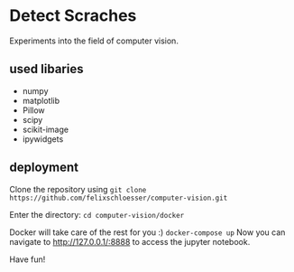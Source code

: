 # Detect Scraches
Experiments into the field of computer vision.

## used libaries
* numpy
* matplotlib
* Pillow
* scipy
* scikit-image
* ipywidgets

## deployment
Clone the repository using
`git clone https://github.com/felixschloesser/computer-vision.git`

Enter the directory: `cd computer-vision/docker`

Docker will take care of the rest for you :)
`docker-compose up`
Now you can navigate to http://127.0.0.1/:8888 to access the jupyter notebook.

Have fun!
